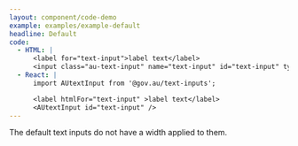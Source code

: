 ```yaml
---
layout: component/code-demo
example: examples/example-default
headline: Default
code:
  - HTML: |
      <label for="text-input">label text</label>
      <input class="au-text-input" name="text-input" id="text-input" type="text" value="value">
  - React: |
      import AUtextInput from '@gov.au/text-inputs';

      <label htmlFor="text-input" >label text</label>
      <AUtextInput id="text-input" />
---
```


The default text inputs do not have a width applied to them.
